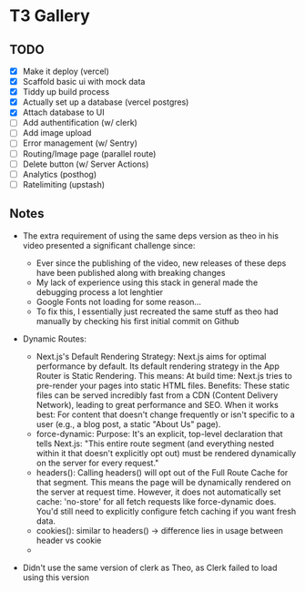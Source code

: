 # T3 Gallery

## TODO

- [x] Make it deploy (vercel)
- [x] Scaffold basic ui with mock data
- [x] Tiddy up build process
- [x] Actually set up a database (vercel postgres)
- [x] Attach database to UI
- [ ] Add authentification (w/ clerk)
- [ ] Add image upload
- [ ] Error management (w/ Sentry)
- [ ] Routing/Image page (parallel route)
- [ ] Delete button (w/ Server Actions)
- [ ] Analytics (posthog)
- [ ] Ratelimiting (upstash)

## Notes

- The extra requirement of using the same deps version as theo in his video presented a significant challenge since:
    - Ever since the publishing of the video, new releases of these deps have been published along with breaking changes
    - My lack of experience using this stack in general made the debugging process a lot lenghtier
    - Google Fonts not loading for some reason...
    - To fix this, I essentially just recreated the same stuff as theo had manually by checking his first initial commit on Github

- Dynamic Routes:
    - Next.js's Default Rendering Strategy: Next.js aims for optimal performance by default. Its default rendering strategy in the App Router is Static Rendering. This means:
    At build time: Next.js tries to pre-render your pages into static HTML files. Benefits: These static files can be served incredibly fast from a CDN (Content Delivery Network), leading to great performance and SEO. When it works best: For content that doesn't change frequently or isn't specific to a user (e.g., a blog post, a static "About Us" page).
    - force-dynamic: Purpose: It's an explicit, top-level declaration that tells Next.js: "This entire route segment (and everything nested within it that doesn't explicitly opt out) must be rendered dynamically on the server for every request."
    - headers(): Calling headers() will opt out of the Full Route Cache for that segment. This means the page will be dynamically rendered on the server at request time. However, it does not automatically set cache: 'no-store' for all fetch requests like force-dynamic does. You'd still need to explicitly configure fetch caching if you want fresh data.
    - cookies(): similar to headers() -> difference lies in usage between header vs cookie
    - 

- Didn't use the same version of clerk as Theo, as Clerk failed to load using this version

